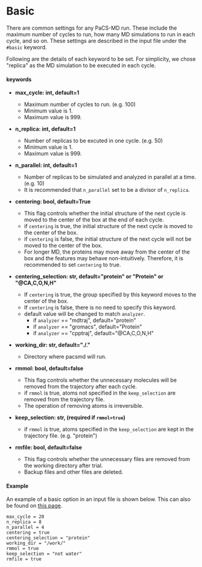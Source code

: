 # Basic

There are common settings for any PaCS-MD run. These include the maximum number of cycles to run, how many MD simulations to run in each cycle, and so on. These settings are described in the input file under the `#basic` keyword.

Following are the details of each keyword to be set. For simplicity, we chose "replica" as the MD simulation to be executed in each cycle.

#### keywords

- **max_cycle: int, default=1**
  - Maximum number of cycles to run. (e.g. 100)
  - Minimum value is 1.
  - Maximum value is 999.  
  
- **n_replica: int, default=1**
  - Number of replicas to be excuted in one cycle. (e.g. 50)
  - Minimum value is 1.
  - Maximum value is 999.

- **n_parallel: int, default=1**
  - Number of replicas to be simulated and analyzed in parallel at a time. (e.g. 10)
  - It is recommended that `n_parallel` set to be a divisor of `n_replica`.

- **centering: bool, default=True**
  - This flag controls whether the initial structure of the next cycle is moved to the center of the box at the end of each cycle.
  - if `centering` is true, the initial structure of the next cycle is moved to the center of the box.
  - if `centering` is false, the initial structure of the next cycle will not be moved to the center of the box.
  - For longer MD, the proteins may move away from the center of the box and the features may behave non-intuitively. Therefore, it is recommended to set `centering` to true.

- **centering_selection: str, default="protein" or "Protein" or "@CA,C,O,N,H"**
  - If `centering` is true, the group specified by this keyword moves to the center of the box.
  - If `centering` is false, there is no need to specify this keyword.
  - default value will be changed to match `analyzer`.
    - if `analyzer` == "mdtraj", default="protein"
    - if `analyzer` == "gromacs", default="Protein"
    - if `analyzer` == "cpptraj", default="@CA,C,O,N,H"
- **working_dir: str, default="./."**
  - Directory where pacsmd will run.
- **rmmol: bool, default=false**
  - This flag controls whether the unnecessary molecules will be removed from the trajectory after each cycle.
  - if `rmmol` is true, atoms not specified in the `keep_selection` are removed from the trajectory file.
  - The operation of removing atoms is irreversible.
- **keep_selection: str, (required if `rmmol=true`)**
  - if `rmmol` is true, atoms specified in the `keep_selection` are kept in the trajectory file. (e.g. "protein")
- **rmfile: bool, default=false**
  - This flag controls whether the unnecessary files are removed from the working directory after trial.
  - Backup files and other files are deleted.


#### Example

An example of a basic option in an input file is shown below. This can also be found on [this page](inputfile.md#basic).

```plaintext
max_cycle = 20                     
n_replica = 8                    
n_parallel = 4                    
centering = true                 
centering_selection = "protein"   
working_dir = "/work/"            
rmmol = true                      
keep_selection = "not water"      
rmfile = true                    
```
